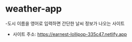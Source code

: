 # weather-app

-도시 이름을 영어로 입력하면 간단한 날씨 정보가 나오는 사이트
- 사이트 주소: https://earnest-lollipop-335c47.netlify.app
